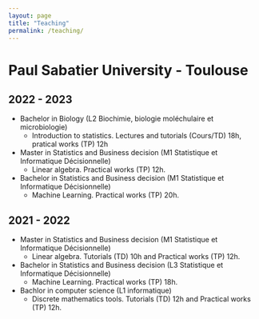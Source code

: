 ```yaml
---
layout: page
title: "Teaching"
permalink: /teaching/
---
```



# Paul Sabatier University - Toulouse 

## 2022 - 2023 

- Bachelor in Biology (L2 Biochimie, biologie moléchulaire et microbiologie)  
	- Introduction to statistics. Lectures and tutorials (Cours/TD) 18h, pratical works (TP) 12h
- Master in Statistics and Business decision (M1 Statistique et Informatique Décisionnelle)  
	- Linear algebra. Practical works (TP) 12h.  
- Bachelor in Statistics and Business decision (M1 Statistique et Informatique Décisionnelle)  
	- Machine Learning. Practical works (TP) 20h.  

## 2021 - 2022

- Master in Statistics and Business decision (M1 Statistique et Informatique Décisionnelle)  
	- Linear algebra. Tutorials (TD) 10h and Practical works (TP) 12h.  
- Bachelor in Statistics and Business decision (L3 Statistique et Informatique Décisionnelle)  
	- Machine Learning. Practical works (TP) 18h.  
- Bachlor in computer science (L1 informatique)  
	- Discrete mathematics tools. Tutorials (TD) 12h and Practical works (TP) 12h. 
